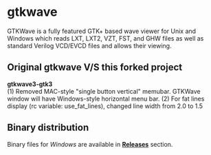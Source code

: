 # gtkwave
GTKWave is a fully featured GTK+ based wave viewer for Unix and Windows which reads LXT, LXT2, VZT, FST, and GHW files as well as standard Verilog VCD/EVCD files and allows their viewing.

## Original gtkwave V/S this forked project

**gtkwave3-gtk3**  
(1) Removed MAC-style "single button vertical" memubar. GTKWave window will have Windows-style horizontal menu bar.
(2) For fat lines display (rc variable: use_fat_lines), changed line width from 2.0 to 1.5

## Binary distribution
Binary files for *Windows* are available in [**Releases**](https://github.com/tbzcode/gtkwave/releases) section.
